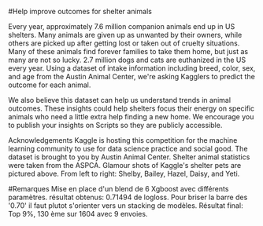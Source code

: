 #Help improve outcomes for shelter animals

Every year, approximately 7.6 million companion animals end up in US shelters. Many animals are given up as unwanted by their owners, while others are picked up after getting lost or taken out of cruelty situations. Many of these animals find forever families to take them home, but just as many are not so lucky. 2.7 million dogs and cats are euthanized in the US every year.
Using a dataset of intake information including breed, color, sex, and age from the Austin Animal Center, we're asking Kagglers to predict the outcome for each animal.

We also believe this dataset can help us understand trends in animal outcomes. These insights could help shelters focus their energy on specific animals who need a little extra help finding a new home. We encourage you to publish your insights on Scripts so they are publicly accessible.

Acknowledgements
Kaggle is hosting this competition for the machine learning community to use for data science practice and social good. The dataset is brought to you by Austin Animal Center. Shelter animal statistics were taken from the ASPCA.
Glamour shots of Kaggle's shelter pets are pictured above. From left to right: Shelby, Bailey, Hazel, Daisy, and Yeti.

#Remarques
Mise en place d'un blend de 6 Xgboost avec différents paramètres. résultat obtenus: 0.71494 de logloss. Pour briser la barre des '0.70' il faut plutot s'orienter vers un stacking de modèles.
Résultat final: Top 9%, 130 ème sur 1604 avec 9 envoies.
